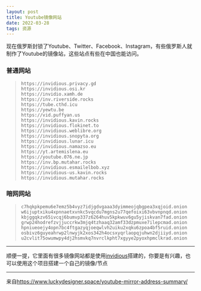 ```yaml
---
layout: post
title: Youtube镜像网站
date: 2022-03-28
tags: 资源
---
```


现在俄罗斯封锁了Youtube、Twitter、Facebook、Instagram，有些俄罗斯人就制作了Youtube的镜像站，这些站点有些在中国也能访问。

### 普通网站

>     https://invidious.privacy.gd
>     https://invidious.osi.kr
>     https://invidio.xamh.de
>     https://inv.riverside.rocks
>     https://tube.cthd.icu
>     https://yewtu.be
>     https://vid.puffyan.us
>     https://invidious.kavin.rocks
>     https://invidious.flokinet.to
>     https://invidious.weblibre.org
>     https://invidious.snopyta.org
>     https://invidious.lunar.icu
>     https://invidious.namazso.eu
>     https://yt.artemislena.eu
>     https://youtube.076.ne.jp
>     https://inv.bp.mutahar.rocks
>     https://invidious.esmailelbob.xyz
>     https://invidious-us.kavin.rocks
>     https://invidious.mutahar.rocks

### 暗网网站

>     c7hqkpkpemu6e7emz5b4vyz7idjgdvgaaa3dyimmeojqbgpea3xqjoid.onion
>     w6ijuptxiku4xpnnaetxvnkc5vqcdu7mgns2u77qefoixi63vbvnpnqd.onion
>     kbjggqkzv65ivcqj6bumvp337z6264huv5kpkwuv6gu5yjiskvan7fad.onion
>     grwp24hodrefzvjjuccrkw3mjq4tzhaaq32amf33dzpmuxe7ilepcmad.onion
>     hpniueoejy4opn7bc4ftgazyqjoeqwlvh2uiku2xqku6zpoa4bf5ruid.onion
>     osbivz6guyeahrwp2lnwyjk2xos342h4ocsxyqrlaopqjuhwn2djiiyd.onion
>     u2cvlit75owumwpy4dj2hsmvkq7nvrclkpht7xgyye2pyoxhpmclkrad.onion

----

顺便一提，它里面有很多镜像网站都是使用[invidious](https://github.com/iv-org/invidious)搭建的，你要是有兴趣，也可以使用这个项目搭建一个自己的镜像/节点

----

来自<https://www.luckydesigner.space/youtube-mirror-address-summary/>